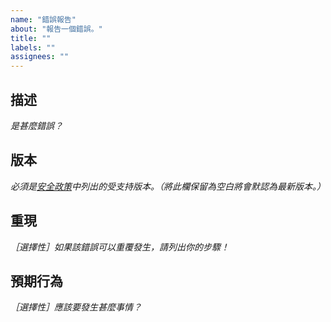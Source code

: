 ```yaml
---
name: "錯誤報告"
about: "報告一個錯誤。"
title: ""
labels: ""
assignees: ""
---
```

## 描述

*是甚麼錯誤？*



## 版本

*必須是[安全政策](https://github.com/hugoalh/NodeJS.ReadDirectoryDepth/security/policy)中列出的受支持版本。（將此欄保留為空白將會默認為最新版本。）*



## 重現

*［選擇性］如果該錯誤可以重覆發生，請列出你的步驟！*



## 預期行為

*［選擇性］應該要發生甚麼事情？*


